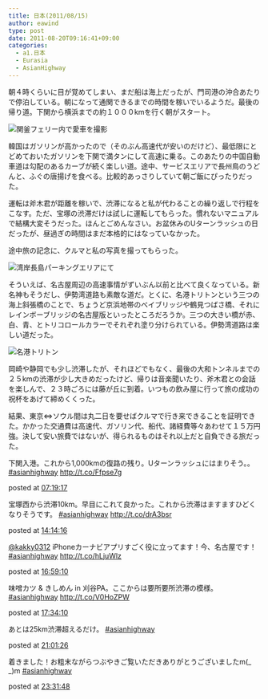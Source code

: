 ```yaml
---
title: 日本(2011/08/15)
author: eawind
type: post
date: 2011-08-20T09:16:41+09:00
categories:
  - a1.日本
  - Eurasia
  - AsianHighway
---
```

朝４時くらいに目が覚めてしまい、まだ船は海上だったが、門司港の沖合あたりで停泊している。朝になって通関できるまでの時間を稼いでいるようだ。最後の帰り道。下関から横浜までの約１０００kmを行く朝がスタート。

![関釜フェリー内で愛車を撮影](/img/wp/2011/08/CIMG17811.jpg)

<div>
  韓国はガソリンが高かったので（そのぶん高速代が安いのだけど）、最低限にとどめておいたガソリンを下関で満タンにして高速に乗る。このあたりの中国自動車道は勾配のあるカーブが続く楽しい道。途中、サービスエリアで長州鳥のうどんと、ふぐの唐揚げを食べる。比較的あっさりしていて朝ご飯にぴったりだった。
</div>

運転は斧木君が距離を稼いで、渋滞になると私が代わることの繰り返しで行程をこなす。ただ、宝塚の渋滞だけは試しに運転してもらった。慣れないマニュアルで結構大変そうだった。ほんとごめんなさい。お盆休みのUターンラッシュの日だったが、昼過ぎの時間はまだ本格的にはなっていなかった。

途中旅の記念に、クルマと私の写真を撮ってもらった。

![湾岸長島パーキングエリアにて](/img/wp/2011/08/CIMG1784.jpg)

そういえば、名古屋周辺の高速事情がずいぶん以前と比べて良くなっている。新名神もそうだし、伊勢湾道路も素敵な道だ。とくに、名港トリトンという三つの海上斜張橋のことで、ちょうど京浜地帯のベイブリッジや鶴見つばさ橋、それにレインボーブリッジの名古屋版といったところだろうか。三つの大きい橋が赤、白、青、とトリコロールカラーでそれぞれ塗り分けられている。伊勢湾道路は楽しい道だった。

![名港トリトン](/img/wp/2011/08/CIMG17891.jpg)

<div>
  岡崎や静岡でも少し渋滞したが、それほどでもなく、最後の大和トンネルまでの２５kmの渋滞が少し大きめだったけど、帰りは音楽聞いたり、斧木君との会話を楽しんで、２３時ごろには藤が丘に到着。いつもの飲み屋に行って旅の成功の祝杯をあげて締めくくった。
</div>

結果、東京⇔ソウル間は丸二日を要せばクルマで行き来できることを証明できた。かかった交通費は高速代、ガソリン代、船代、諸経費等々あわせて１５万円強。決して安い旅費ではないが、得られるものはそれ以上だと自負できる旅だった。

<div class="tl-tweet">
  <p class="tl-text">
    下関入港。これから1,000kmの復路の残り。Uターンラッシュにはまりそう。。 <a href="http://twitter.com/search?q=%23asianhighway" target="_blank">#asianhighway</a> <a href="http://t.co/Ffpse7g" target="_blank">http://t.co/Ffpse7g</a>
  </p>

  <p class="tl-posted">
    posted at <a href="http://twitter.com/eawind/status/102866913029402624" target="_blank">07:19:17</a>
  </p>
</div>

<div class="tl-tweet">
  <p class="tl-text">
    宝塚西から渋滞10km。早目にこれて良かった。これから渋滞はますますひどくなりそうです。 <a href="http://twitter.com/search?q=%23asianhighway" target="_blank">#asianhighway</a> <a href="http://t.co/drA3bsr" target="_blank">http://t.co/drA3bsr</a>
  </p>

  <p class="tl-posted">
    posted at <a href="http://twitter.com/eawind/status/102971346170023936" target="_blank">14:14:16</a>
  </p>
</div>

<div class="tl-tweet">
  <p class="tl-text">
    <a href="http://twitter.com/kakky0312" target="_blank">@kakky0312</a> iPhoneカーナビアプリすごく役に立ってます！今、名古屋です！ <a href="http://twitter.com/search?q=%23asianhighway" target="_blank">#asianhighway</a> <a href="http://t.co/hLjuWlz" target="_blank">http://t.co/hLjuWlz</a>
  </p>

  <p class="tl-posted">
    posted at <a href="http://twitter.com/eawind/status/103012844072738817" target="_blank">16:59:10</a>
  </p>
</div>

<div class="tl-tweet">
  <p class="tl-text">
    味噌カツ & きしめん in 刈谷PA。ここからは要所要所渋滞の模様。 <a href="http://twitter.com/search?q=%23asianhighway" target="_blank">#asianhighway</a> <a href="http://t.co/V0HoZPW" target="_blank">http://t.co/V0HoZPW</a>
  </p>

  <p class="tl-posted">
    posted at <a href="http://twitter.com/eawind/status/103021653302312960" target="_blank">17:34:10</a>
  </p>
</div>

<div class="tl-tweet">
  <p class="tl-text">
    あとは25km渋滞超えるだけ。 <a href="http://twitter.com/search?q=%23asianhighway" target="_blank">#asianhighway</a>
  </p>

  <p class="tl-posted">
    posted at <a href="http://twitter.com/eawind/status/103073811737493504" target="_blank">21:01:26</a>
  </p>
</div>

<div class="tl-tweet">
  <p class="tl-text">
    着きました！お粗末ながらつぶやきご覧いただきありがとうございましたm(_ _)m <a href="http://twitter.com/search?q=%23asianhighway" target="_blank">#asianhighway</a>
  </p>

  <p class="tl-posted">
    posted at <a href="http://twitter.com/eawind/status/103111654375559169" target="_blank">23:31:48</a>
  </p>
</div>
